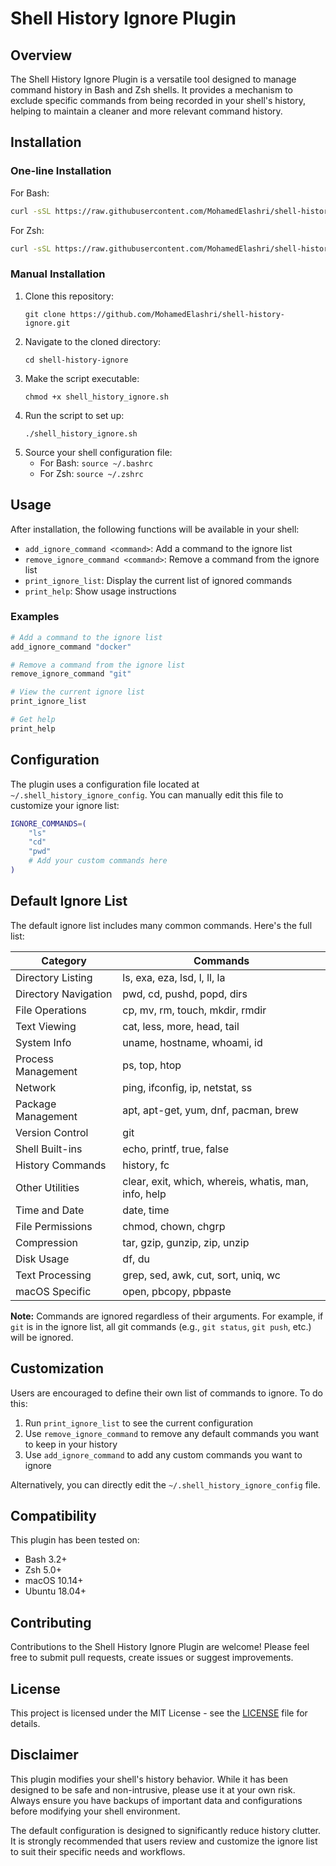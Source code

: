 # Shell History Ignore Plugin

## Overview

The Shell History Ignore Plugin is a versatile tool designed to manage command history in Bash and Zsh shells. It provides a mechanism to exclude specific commands from being recorded in your shell's history, helping to maintain a cleaner and more relevant command history.

## Installation

### One-line Installation

For Bash:
```bash
curl -sSL https://raw.githubusercontent.com/MohamedElashri/shell-history-ignore/main/shell_history_ignore.sh | bash && source ~/.bashrc
```

For Zsh:
```zsh
curl -sSL https://raw.githubusercontent.com/MohamedElashri/shell-history-ignore/main/shell_history_ignore.sh | zsh && source ~/.zshrc
```

### Manual Installation

1. Clone this repository:
   ```
   git clone https://github.com/MohamedElashri/shell-history-ignore.git
   ```
2. Navigate to the cloned directory:
   ```
   cd shell-history-ignore
   ```
3. Make the script executable:
   ```
   chmod +x shell_history_ignore.sh
   ```
4. Run the script to set up:
   ```
   ./shell_history_ignore.sh
   ```
5. Source your shell configuration file:
   - For Bash: `source ~/.bashrc`
   - For Zsh: `source ~/.zshrc`

## Usage

After installation, the following functions will be available in your shell:

- `add_ignore_command <command>`: Add a command to the ignore list
- `remove_ignore_command <command>`: Remove a command from the ignore list
- `print_ignore_list`: Display the current list of ignored commands
- `print_help`: Show usage instructions

### Examples

```bash
# Add a command to the ignore list
add_ignore_command "docker"

# Remove a command from the ignore list
remove_ignore_command "git"

# View the current ignore list
print_ignore_list

# Get help
print_help
```

## Configuration

The plugin uses a configuration file located at `~/.shell_history_ignore_config`. You can manually edit this file to customize your ignore list:

```bash
IGNORE_COMMANDS=(
    "ls"
    "cd"
    "pwd"
    # Add your custom commands here
)
```

## Default Ignore List

The default ignore list includes many common commands. Here's the full list:

| Category | Commands |
|----------|----------|
| Directory Listing | ls, exa, eza, lsd, l, ll, la |
| Directory Navigation | pwd, cd, pushd, popd, dirs |
| File Operations | cp, mv, rm, touch, mkdir, rmdir |
| Text Viewing | cat, less, more, head, tail |
| System Info | uname, hostname, whoami, id |
| Process Management | ps, top, htop |
| Network | ping, ifconfig, ip, netstat, ss |
| Package Management | apt, apt-get, yum, dnf, pacman, brew |
| Version Control | git |
| Shell Built-ins | echo, printf, true, false |
| History Commands | history, fc |
| Other Utilities | clear, exit, which, whereis, whatis, man, info, help |
| Time and Date | date, time |
| File Permissions | chmod, chown, chgrp |
| Compression | tar, gzip, gunzip, zip, unzip |
| Disk Usage | df, du |
| Text Processing | grep, sed, awk, cut, sort, uniq, wc |
| macOS Specific | open, pbcopy, pbpaste |

**Note:** Commands are ignored regardless of their arguments. For example, if `git` is in the ignore list, all git commands (e.g., `git status`, `git push`, etc.) will be ignored.

## Customization

Users are encouraged to define their own list of commands to ignore. To do this:

1. Run `print_ignore_list` to see the current configuration
2. Use `remove_ignore_command` to remove any default commands you want to keep in your history
3. Use `add_ignore_command` to add any custom commands you want to ignore

Alternatively, you can directly edit the `~/.shell_history_ignore_config` file.

## Compatibility

This plugin has been tested on:
- Bash 3.2+
- Zsh 5.0+
- macOS 10.14+
- Ubuntu 18.04+

## Contributing

Contributions to the Shell History Ignore Plugin are welcome! Please feel free to submit pull requests, create issues or suggest improvements.

## License

This project is licensed under the MIT License - see the [LICENSE](LICENSE) file for details.

## Disclaimer

This plugin modifies your shell's history behavior. While it has been designed to be safe and non-intrusive, please use it at your own risk. Always ensure you have backups of important data and configurations before modifying your shell environment.

The default configuration is designed to significantly reduce history clutter. It is strongly recommended that users review and customize the ignore list to suit their specific needs and workflows.

